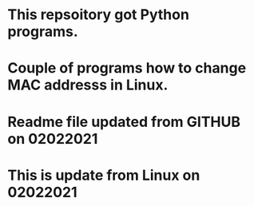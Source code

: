# This repsoitory got Python programs.
# Couple of programs how to change MAC addresss in Linux.
# Readme file updated from GITHUB on 02022021
# This is update from Linux on 02022021

